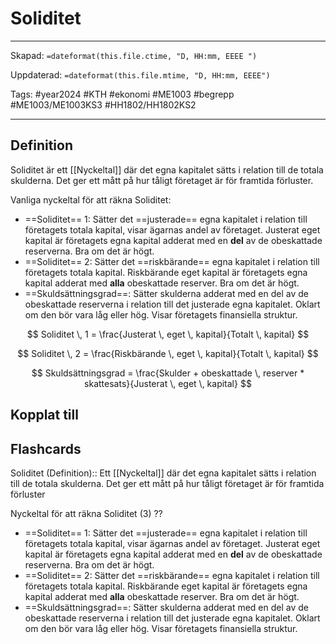 # Soliditet

---

Skapad: `=dateformat(this.file.ctime, "D, HH:mm, EEEE ")`

Uppdaterad: `=dateformat(this.file.mtime, "D, HH:mm, EEEE")`

Tags: #year2024 #KTH #ekonomi #ME1003 #begrepp #ME1003/ME1003KS3 #HH1802/HH1802KS2

---

## Definition

Soliditet är ett [[Nyckeltal]] där det egna kapitalet sätts i relation till de totala skulderna. Det ger ett mått på hur tåligt företaget är för framtida förluster.

Vanliga nyckeltal för att räkna Soliditet:

- ==Soliditet== 1: Sätter det ==justerade== egna kapitalet i relation till företagets totala kapital, visar ägarnas andel av företaget. Justerat eget kapital är företagets egna kapital adderat med en **del** av de obeskattade reserverna. Bra om det är högt.
- ==Soliditet== 2: Sätter det ==riskbärande== egna kapitalet i relation till företagets totala kapital. Riskbärande eget kapital är företagets egna kapital adderat med **alla** obeskattade reserver. Bra om det är högt.
- ==Skuldsättningsgrad==: Sätter skulderna adderat med en del av de obeskattade reserverna i relation till det justerade egna kapitalet. Oklart om den bör vara låg eller hög. Visar företagets finansiella struktur.

$$
Soliditet \, 1 = \frac{Justerat \, eget \, kapital}{Totalt \, kapital}
$$

$$
Soliditet \, 2 = \frac{Riskbärande \, eget \, kapital}{Totalt \, kapital}
$$

$$
Skuldsättningsgrad = \frac{Skulder + obeskattade \, reserver * skattesats}{Justerat \, eget \, kapital}
$$

## Kopplat till

## Flashcards

Soliditet (Definition):: Ett [[Nyckeltal]] där det egna kapitalet sätts i relation till de totala skulderna. Det ger ett mått på hur tåligt företaget är för framtida förluster
<!--SR:!2024-03-21,13,288!2024-03-20,12,288-->

Nyckeltal för att räkna Soliditet (3)
??
- ==Soliditet== 1: Sätter det ==justerade== egna kapitalet i relation till företagets totala kapital, visar ägarnas andel av företaget. Justerat eget kapital är företagets egna kapital adderat med en **del** av de obeskattade reserverna. Bra om det är högt.
- ==Soliditet== 2: Sätter det ==riskbärande== egna kapitalet i relation till företagets totala kapital. Riskbärande eget kapital är företagets egna kapital adderat med **alla** obeskattade reserver. Bra om det är högt.
- ==Skuldsättningsgrad==: Sätter skulderna adderat med en del av de obeskattade reserverna i relation till det justerade egna kapitalet. Oklart om den bör vara låg eller hög. Visar företagets finansiella struktur.
<!--SR:!2024-03-09,3,250!2024-03-11,6,268-->
